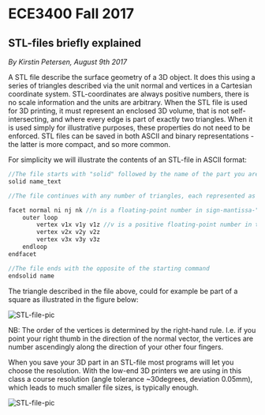 # ECE3400 Fall 2017
## STL-files briefly explained
*By Kirstin Petersen, August 9th 2017*

A STL file describe the surface geometry of a 3D object. It does this using a series of triangles described via the unit normal and vertices in a Cartesian coordinate system. STL-coordinates are always positive numbers, there is no scale information and the units are arbitrary. When the STL file is used for 3D printing, it must represent an enclosed 3D volume, that is not self-intersecting, and where every edge is part of exactly two triangles. When it is used simply for illustrative purposes, these properties do not need to be enforced. STL files can be saved in both ASCII and binary representations - the latter is more compact, and so more common.

For simplicity we will illustrate the contents of an STL-file in ASCII format:

```C
//The file starts with "solid" followed by the name of the part you are creating
solid name_text

//The file continues with any number of triangles, each represented as follows:

facet normal ni nj nk //n is a floating-point number in sign-mantissa-"e"-sign-exponent format, e.g., "2.648000e-002"
    outer loop
        vertex v1x v1y v1z //v is a positive floating-point number in the same format as n
        vertex v2x v2y v2z
        vertex v3x v3y v3z
    endloop
endfacet

//The file ends with the opposite of the starting command
endsolid name
```

The triangle described in the file above, could for example be part of a square as illustrated in the figure below:

![STL-file-pic](../images/STL-files.png)

NB: The order of the vertices is determined by the right-hand rule. I.e. if you point your right thumb in the direction of the normal vector, the vertices are number ascendingly along the direction of your other four fingers.

When you save your 3D part in an STL-file most programs will let you choose the resolution. With the low-end 3D printers we are using in this class a course resolution (angle tolerance ~30degrees, deviation 0.05mm), which leads to much smaller file sizes, is typically enough.

![STL-file-pic](../images/STL-files2.png)
